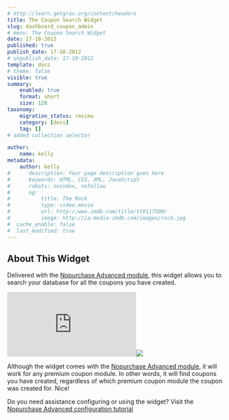```yaml
---
# http://learn.getgrav.org/content/headers
title: The Coupon Search Widget
slug: dashboard_coupon_admin
# menu: The Coupon Search Widget
date: 17-10-2012
published: true
publish_date: 17-10-2012
# unpublish_date: 17-10-2012
template: docs
# theme: false
visible: true
summary:
    enabled: true
    format: short
    size: 128
taxonomy:
    migration_status: review
    category: [docs]
    tag: []
# added collection selector

author:
    name: kelly
metadata:
    author: kelly
#      description: Your page description goes here
#      keywords: HTML, CSS, XML, JavaScript
#      robots: noindex, nofollow
#      og:
#          title: The Rock
#          type: video.movie
#          url: http://www.imdb.com/title/tt0117500/
#          image: http://ia.media-imdb.com/images/rock.jpg
#  cache_enable: false
#  last_modified: true
---
```


## About This Widget

Delivered with the [Nopurchase Advanced module](/documentation/mailbeez/nopurchase_advanced/), this widget allows you to search your database for all the coupons you have created.

[![](http://localhost/wordpress_mailbeez_EOL/wp-content/themes/awake/lib/scripts/timthumb/thumb.php?src=http://www.mailbeez.com/images/doc/mailbeez/nopurchase_advance/coupon_search_widget.png&w=270&h=94&zc=1&q=100 "Coupon Search Widget")](http://www.mailbeez.com/images/doc/mailbeez/nopurchase_advance/coupon_search_widget.png "Coupon Search Widget")![](http://localhost/wordpress_mailbeez_EOL/wp-content/themes/awake/images/shortcodes/image_shadow.png)

Although the widget comes with the [Nopurchase Advanced module](/documentation/mailbeez/nopurchase_advanced/), it will work for any premium coupon module. In other words, it will find coupons you have created, regardless of which premium coupon module the coupon was created for. Nice!

Do you need assistance configuring or using the widget? Visit the [Nopurchase Advanced configuration tutorial](/documentation/tutorials/mailbeez-tutorials/nopurchase-advanced-configuration-tutorial/)
